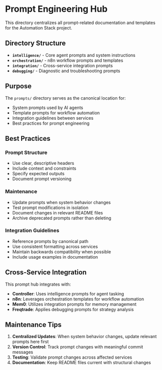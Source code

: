 # Prompt Engineering Hub

This directory centralizes all prompt-related documentation and templates for the Automation Stack project.

## Directory Structure

- **`intelligence/`** - Core agent prompts and system instructions
- **`orchestration/`** - n8n workflow prompts and templates  
- **`integration/`** - Cross-service integration prompts
- **`debugging/`** - Diagnostic and troubleshooting prompts

## Purpose

The `prompts/` directory serves as the canonical location for:

- System prompts used by AI agents
- Template prompts for workflow automation
- Integration guidelines between services
- Best practices for prompt engineering

## Best Practices

### Prompt Structure
- Use clear, descriptive headers
- Include context and constraints
- Specify expected outputs
- Document prompt versioning

### Maintenance
- Update prompts when system behavior changes
- Test prompt modifications in isolation
- Document changes in relevant README files
- Archive deprecated prompts rather than deleting

### Integration Guidelines
- Reference prompts by canonical path
- Use consistent formatting across services
- Maintain backwards compatibility when possible
- Include usage examples in documentation

## Cross-Service Integration

This prompt hub integrates with:
- **Controller**: Uses intelligence prompts for agent tasking
- **n8n**: Leverages orchestration templates for workflow automation
- **Mem0**: Utilizes integration prompts for memory management
- **Freqtrade**: Applies debugging prompts for strategy analysis

## Maintenance Tips

1. **Centralized Updates**: When system behavior changes, update relevant prompts here first
2. **Version Control**: Track prompt changes with meaningful commit messages
3. **Testing**: Validate prompt changes across affected services
4. **Documentation**: Keep README files current with structural changes
